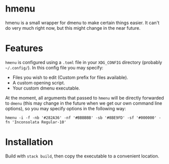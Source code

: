 # hmenu

hmenu is a small wrapper for dmenu to make certain things easier.  It can't do
very much right now, but this might change in the near future.


# Features

`hmenu` is configured using a `.toml` file in your `XDG_CONFIG` directory
(probably `~/.config/`).  In this config file you may specify:

-   Files you wish to edit (Custom prefix for files available).
-   A custom opening script.
-   Your custom dmenu executable.

At the moment, all arguments that passed to `hmenu` will be directly forwarded
to `dmenu` (this may change in the future when we get our own command line
options), so you may specify options in the following way:

    hmenu -i -f -nb '#282A36' -nf '#BBBBBB' -sb '#8BE9FD' -sf '#000000' -fn 'Inconsolata Regular-10'


# Installation

Build with `stack build`, then copy the executable to a convenient location.

